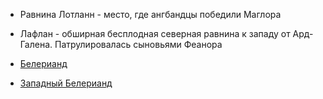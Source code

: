 *   Равнина Лотланн - место, где ангбандцы победили Маглора
*   Лафлан - обширная бесплодная северная равнина к западу от Ард-Галена.
    Патрулировалась сыновьями Феанора


*   [Белерианд](index.md)
*   [Западный Белерианд](Западный%20Белерианд.md)
